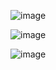 ![image](https://user-images.githubusercontent.com/87923556/137585887-be38ffcb-5ca0-4b52-aa21-e1c14275e731.png)

![image](https://user-images.githubusercontent.com/87923556/137593927-446bfc36-1f41-4a71-9448-4fd7bc412d57.png)

![image](https://user-images.githubusercontent.com/87923556/137585903-88c092b2-c7aa-4ff0-a7c7-28bc099aaffb.png)
